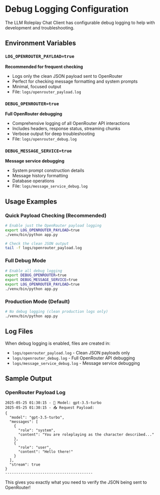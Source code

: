 # Debug Logging Configuration

The LLM Roleplay Chat Client has configurable debug logging to help with development and troubleshooting.

## Environment Variables

### `LOG_OPENROUTER_PAYLOAD=true`
**Recommended for frequent checking**
- Logs only the clean JSON payload sent to OpenRouter
- Perfect for checking message formatting and system prompts
- Minimal, focused output
- File: `logs/openrouter_payload.log`

### `DEBUG_OPENROUTER=true` 
**Full OpenRouter debugging**
- Comprehensive logging of all OpenRouter API interactions
- Includes headers, response status, streaming chunks
- Verbose output for deep troubleshooting  
- File: `logs/openrouter_debug.log`

### `DEBUG_MESSAGE_SERVICE=true`
**Message service debugging**
- System prompt construction details
- Message history formatting  
- Database operations
- File: `logs/message_service_debug.log`

## Usage Examples

### Quick Payload Checking (Recommended)
```bash
# Enable just the OpenRouter payload logging
export LOG_OPENROUTER_PAYLOAD=true
./venv/bin/python app.py

# Check the clean JSON output
tail -f logs/openrouter_payload.log
```

### Full Debug Mode
```bash
# Enable all debug logging
export DEBUG_OPENROUTER=true
export DEBUG_MESSAGE_SERVICE=true  
export LOG_OPENROUTER_PAYLOAD=true
./venv/bin/python app.py
```

### Production Mode (Default)
```bash
# No debug logging (clean production logs only)
./venv/bin/python app.py
```

## Log Files

When debug logging is enabled, files are created in:
- `logs/openrouter_payload.log` - Clean JSON payloads only
- `logs/openrouter_debug.log` - Full OpenRouter API debugging  
- `logs/message_service_debug.log` - Message service debugging

## Sample Output

### OpenRouter Payload Log
```
2025-05-25 01:30:15 - 🤖 Model: gpt-3.5-turbo
2025-05-25 01:30:15 - 📤 Request Payload:
{
  "model": "gpt-3.5-turbo",
  "messages": [
    {
      "role": "system", 
      "content": "You are roleplaying as the character described..."
    },
    {
      "role": "user",
      "content": "Hello there!"
    }
  ],
  "stream": true
}
----------------------------------------
```

This gives you exactly what you need to verify the JSON being sent to OpenRouter!
